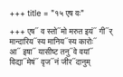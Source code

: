 +++
title = "१५ एष वः"

+++
एष᳓ व स्तो᳓मो मरुत इयं᳓ गी᳓र्  
मान्दारिय᳓स्य मानिय᳓स्य कारोः᳓  
आ᳓ इषा᳓ यासीष्ट तनु᳓वे वयां᳓  
विद्या᳓मेषं᳓ वृज᳓नं जीर᳓दानुम्
